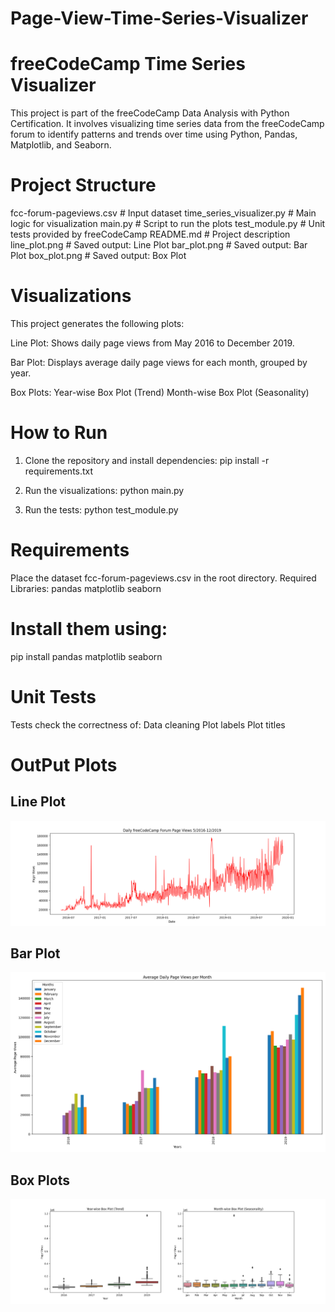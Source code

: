 # Page-View-Time-Series-Visualizer

# freeCodeCamp Time Series Visualizer
This project is part of the freeCodeCamp Data Analysis with Python Certification. It involves visualizing time series data from the freeCodeCamp forum to identify patterns and trends over time using Python, Pandas, Matplotlib, and Seaborn.

# Project Structure
fcc-forum-pageviews.csv        # Input dataset
time_series_visualizer.py      # Main logic for visualization
main.py                        # Script to run the plots
test_module.py                 # Unit tests provided by freeCodeCamp
README.md                      # Project description
line_plot.png                  # Saved output: Line Plot
bar_plot.png                   # Saved output: Bar Plot
box_plot.png                   # Saved output: Box Plot

# Visualizations
This project generates the following plots:

Line Plot:
Shows daily page views from May 2016 to December 2019.

Bar Plot:
Displays average daily page views for each month, grouped by year.

Box Plots:
Year-wise Box Plot (Trend)
Month-wise Box Plot (Seasonality)

# How to Run
1. Clone the repository and install dependencies:
pip install -r requirements.txt

2. Run the visualizations:
python main.py

3. Run the tests:
python test_module.py

# Requirements
Place the dataset fcc-forum-pageviews.csv in the root directory.
Required Libraries:
pandas
matplotlib
seaborn

# Install them using:
pip install pandas matplotlib seaborn

# Unit Tests
Tests check the correctness of:
Data cleaning
Plot labels
Plot titles

# OutPut Plots 
## Line Plot
![Line Plot](line_plot.png)

## Bar Plot
![Bar Plot](bar_plot.png)

## Box Plots
![Box Plots](box_plot.png)





